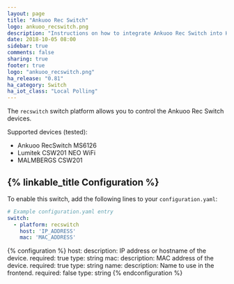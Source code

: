 ```yaml
---
layout: page
title: "Ankuoo Rec Switch"
logo: ankuoo_recswitch.png
description: "Instructions on how to integrate Ankuoo Rec Switch into Home Assistant."
date: 2018-10-05 08:00
sidebar: true
comments: false
sharing: true
footer: true
logo: "ankuoo_recswitch.png"
ha_release: "0.81"
ha_category: Switch
ha_iot_class: "Local Polling"
---
```


The `recswitch` switch platform allows you to control the Ankuoo Rec Switch devices.

Supported devices (tested):

- Ankuoo RecSwitch MS6126
- Lumitek CSW201 NEO WiFi
- MALMBERGS CSW201

## {% linkable_title Configuration %}

To enable this switch, add the following lines to your `configuration.yaml`:

```yaml
# Example configuration.yaml entry
switch:
  - platform: recswitch
    host: 'IP_ADDRESS'
    mac: 'MAC_ADDRESS'
```

{% configuration %}
host:
  description: IP address or hostname of the device.
  required: true
  type: string
mac:
  description: MAC address of the device.
  required: true
  type: string
name:
  description: Name to use in the frontend.
  required: false
  type: string
{% endconfiguration %}
